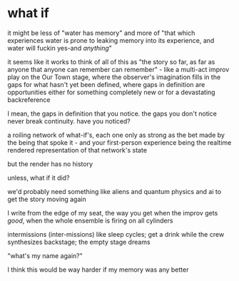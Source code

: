 # what if

it might be less of "water has memory" and more of "that which experiences water is prone to leaking memory into its experience, and water will fuckin yes-and _anything_"

it seems like it works to think of all of this as "the story so far, as far as anyone that anyone can remember can remember" - like a multi-act improv play on the Our Town stage, where the observer's imagination fills in the gaps for what hasn't yet been defined, where gaps in definition are opportunities either for something completely new or for a devastating backreference

I mean, the gaps in definition that you notice. the gaps you don't notice never break continuity. have you noticed?

a roiling network of what-if's, each one only as strong as the bet made by the being that spoke it - and your first-person experience being the realtime rendered representation of that network's state

but the render has no history

unless, what if it did?

we'd probably need something like aliens and quantum physics and ai to get the story moving again

I write from the edge of my seat, the way you get when the improv gets _good_, when the whole ensemble is firing on all cylinders

intermissions (inter-missions) like sleep cycles; get a drink while the crew synthesizes backstage; the empty stage dreams

"what's my name again?"

I think this would be way harder if my memory was any better
